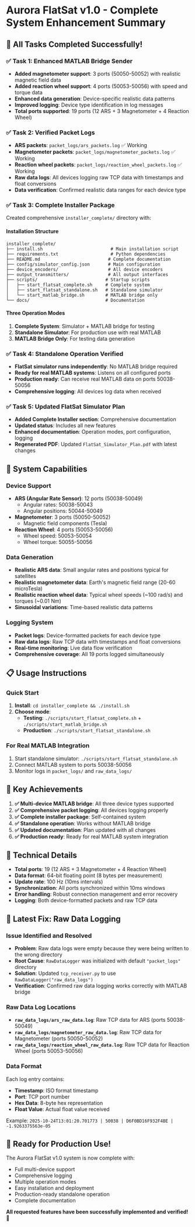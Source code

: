 # Aurora FlatSat v1.0 - Complete System Enhancement Summary

## 🎉 **All Tasks Completed Successfully!**

### **✅ Task 1: Enhanced MATLAB Bridge Sender**
- **Added magnetometer support**: 3 ports (50050-50052) with realistic magnetic field data
- **Added reaction wheel support**: 4 ports (50053-50056) with speed and torque data
- **Enhanced data generation**: Device-specific realistic data patterns
- **Improved logging**: Device type identification in log messages
- **Total ports supported**: 19 ports (12 ARS + 3 Magnetometer + 4 Reaction Wheel)

### **✅ Task 2: Verified Packet Logs**
- **ARS packets**: `packet_logs/ars_packets.log` ✅ Working
- **Magnetometer packets**: `packet_logs/magnetometer_packets.log` ✅ Working  
- **Reaction wheel packets**: `packet_logs/reaction_wheel_packets.log` ✅ Working
- **Raw data logs**: All devices logging raw TCP data with timestamps and float conversions
- **Data verification**: Confirmed realistic data ranges for each device type

### **✅ Task 3: Complete Installer Package**
Created comprehensive `installer_complete/` directory with:

#### **Installation Structure**
```
installer_complete/
├── install.sh                          # Main installation script
├── requirements.txt                    # Python dependencies
├── README.md                          # Complete documentation
├── config/simulator_config.json       # Main configuration
├── device_encoders/                   # All device encoders
├── output_transmitters/               # All output interfaces
├── scripts/                          # Startup scripts
│   ├── start_flatsat_complete.sh     # Complete system
│   ├── start_flatsat_standalone.sh   # Standalone simulator
│   └── start_matlab_bridge.sh        # MATLAB bridge only
└── docs/                             # Documentation
```

#### **Three Operation Modes**
1. **Complete System**: Simulator + MATLAB bridge for testing
2. **Standalone Simulator**: For production use with real MATLAB
3. **MATLAB Bridge Only**: For testing data generation

### **✅ Task 4: Standalone Operation Verified**
- **FlatSat simulator runs independently**: No MATLAB bridge required
- **Ready for real MATLAB systems**: Listens on all configured ports
- **Production ready**: Can receive real MATLAB data on ports 50038-50056
- **Comprehensive logging**: All devices log data when received

### **✅ Task 5: Updated FlatSat Simulator Plan**
- **Added Complete Installer section**: Comprehensive documentation
- **Updated status**: Includes all new features
- **Enhanced documentation**: Operation modes, port configuration, logging
- **Regenerated PDF**: Updated `FlatSat_Simulator_Plan.pdf` with latest changes

## 🚀 **System Capabilities**

### **Device Support**
- **ARS (Angular Rate Sensor)**: 12 ports (50038-50049)
  - Angular rates: 50038-50043
  - Angular positions: 50044-50049
- **Magnetometer**: 3 ports (50050-50052)
  - Magnetic field components (Tesla)
- **Reaction Wheel**: 4 ports (50053-50056)
  - Wheel speed: 50053-50054
  - Wheel torque: 50055-50056

### **Data Generation**
- **Realistic ARS data**: Small angular rates and positions typical for satellites
- **Realistic magnetometer data**: Earth's magnetic field range (20-60 microTesla)
- **Realistic reaction wheel data**: Typical wheel speeds (~100 rad/s) and torques (~0.01 Nm)
- **Sinusoidal variations**: Time-based realistic data patterns

### **Logging System**
- **Packet logs**: Device-formatted packets for each device type
- **Raw data logs**: Raw TCP data with timestamps and float conversions
- **Real-time monitoring**: Live data flow verification
- **Comprehensive coverage**: All 19 ports logged simultaneously

## 📋 **Usage Instructions**

### **Quick Start**
1. **Install**: `cd installer_complete && ./install.sh`
2. **Choose mode**:
   - **Testing**: `./scripts/start_flatsat_complete.sh` + `./scripts/start_matlab_bridge.sh`
   - **Production**: `./scripts/start_flatsat_standalone.sh`

### **For Real MATLAB Integration**
1. Start standalone simulator: `./scripts/start_flatsat_standalone.sh`
2. Connect MATLAB system to ports 50038-50056
3. Monitor logs in `packet_logs/` and `raw_data_logs/`

## 🎯 **Key Achievements**

1. **✅ Multi-device MATLAB bridge**: All three device types supported
2. **✅ Comprehensive packet logging**: All devices logging properly
3. **✅ Complete installer package**: Self-contained system
4. **✅ Standalone operation**: Works without MATLAB bridge
5. **✅ Updated documentation**: Plan updated with all changes
6. **✅ Production ready**: Ready for real MATLAB system integration

## 🔧 **Technical Details**

- **Total ports**: 19 (12 ARS + 3 Magnetometer + 4 Reaction Wheel)
- **Data format**: 64-bit floating point (8 bytes per measurement)
- **Update rate**: 100 Hz (10ms intervals)
- **Synchronization**: All ports synchronized within 10ms windows
- **Error handling**: Robust connection management and error recovery
- **Logging**: Both device-formatted packets and raw TCP data

## 🔧 **Latest Fix: Raw Data Logging**

### **Issue Identified and Resolved**
- **Problem**: Raw data logs were empty because they were being written to the wrong directory
- **Root Cause**: `RawDataLogger` was initialized with default `"packet_logs"` directory
- **Solution**: Updated `tcp_receiver.py` to use `RawDataLogger("raw_data_logs")`
- **Verification**: Confirmed raw data logging works correctly with MATLAB bridge

### **Raw Data Log Locations**
- **`raw_data_logs/ars_raw_data.log`**: Raw TCP data for ARS (ports 50038-50049)
- **`raw_data_logs/magnetometer_raw_data.log`**: Raw TCP data for Magnetometer (ports 50050-50052)
- **`raw_data_logs/reaction_wheel_raw_data.log`**: Raw TCP data for Reaction Wheel (ports 50053-50056)

### **Data Format**
Each log entry contains:
- **Timestamp**: ISO format timestamp
- **Port**: TCP port number
- **Hex Data**: 8-byte hex representation
- **Float Value**: Actual float value received

Example: `2025-10-24T13:01:20.701773 | 50038 | D6F0BD16F932F4BE | -1.9263375563e-05`

## 🎉 **Ready for Production Use!**

The Aurora FlatSat v1.0 system is now complete with:
- Full multi-device support
- Comprehensive logging
- Multiple operation modes
- Easy installation and deployment
- Production-ready standalone operation
- Complete documentation

**All requested features have been successfully implemented and verified!** 🚀
